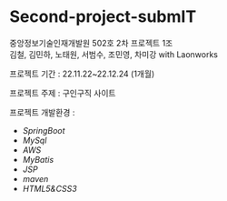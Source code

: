 # Second-project-submIT
중앙정보기술인재개발원 502호 2차 프로젝트 1조  
김철, 김민하, 노태원, 서범수, 조민영, 차미강 with Laonworks

프로젝트 기간 : 22.11.22~22.12.24 (1개월)

프로젝트 주제 : 구인구직 사이트

프로젝트 개발환경 :
- *SpringBoot*
- *MySql*
- *AWS*
- *MyBatis*
- *JSP*
- *maven*
- *HTML5&CSS3*

